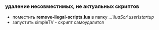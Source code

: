 ### удаление несовместимых, не актуальных скриптов

- поместить **remove-ilegal-scripts.lua** в папку _...\luaScr\user\startup_
- запустить simpleTV - скрипт самоудалится

